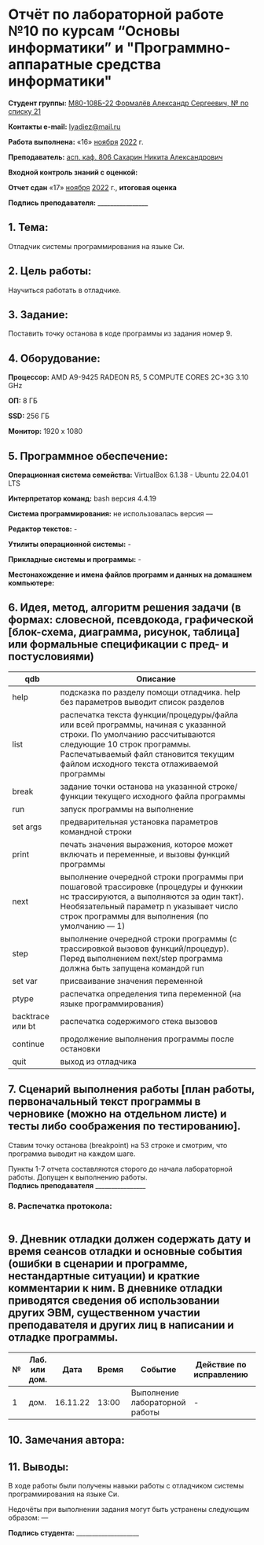 # Отчёт по лабораторной работе №10 по курсам “Основы информатики” и "Программно-аппаратные средства информатики"

<b>Студент группы:</b> <ins>М80-108Б-22 Формалёв Александр Сергеевич, № по списку 21</ins> 

<b>Контакты e-mail:</b> <ins>lyadiez@mail.ru</ins>

<b>Работа выполнена:</b> «16» <ins>ноября</ins> <ins>2022</ins> г.

<b>Преподаватель:</b> <ins>асп. каф. 806 Сахарин Никита Александрович</ins>

<b>Входной контроль знаний с оценкой:</b> <ins> </ins>

<b>Отчет сдан</b> «17» <ins>ноября</ins> <ins>2022</ins> г., <b>итоговая оценка</b> <ins> </ins>

<b>Подпись преподавателя:</b> ________________

## 1. Тема:
Отладчик системы программирования на языке Си.              
## 2. Цель работы:
Научиться работать в отладчике.
## 3. Задание:
Поставить точку останова в коде программы из задания номер 9.
## 4. Оборудование:

<b>Процессор:</b> AMD A9-9425 RADEON R5, 5 COMPUTE CORES 2C+3G 3.10 GHz <br/>

<b>ОП:</b> 8 ГБ <br/>

<b>SSD:</b> 256 ГБ<br/>

<b>Монитор:</b> 1920 х 1080 <br/>

## 5. Программное обеспечение:
<b>Операционная система семейства:</b> VirtualBox 6.1.38 - Ubuntu 22.04.01 LTS<br/>

<b>Интерпретатор команд:</b> bash версия 4.4.19<br/>

<b>Система программирования:</b> не использовалась версия —<br/>

<b>Редактор текстов:</b> -

<b>Утилиты операционной системы:</b> -

<b>Прикладные системы и программы:</b> -

<b>Местонахождение и имена файлов программ и данных на домашнем компьютере:</b>

## 6. Идея, метод, алгоритм решения задачи (в формах: словесной, псевдокода, графической [блок-схема, диаграмма, рисунок, таблица] или формальные спецификации с пред- и постусловиями)
| qdb |  Описание |
| ------ | ------ | 
| help | подсказка по разделу помощи отладчика. help без параметров выводит список разделов |
| list | распечатка текста функции/процедуры/файла или всей программы, начиная с указанной строки. По умолчанию рассчитываются следующие 10 строк программы. Распечатываемый файл становится текущим файлом исходного текста отлаживаемой программы |
| break | задание точки останова на указанной строке/функции текущего исходного файла программы | 
| run | запуск программы на выполнение | 
| set args | предварительная установка параметров командной строки | 
| print | печать значения выражения, которое может включать и переменные, и вызовы функций программы | 
| next |  выполнение очередной строки программы при пошаговой трассировке (процедуры и функкии нс трассируются, а выполняются за один такт). Необязательный параметр n указывает число строк программы для выполнения (по умолчанию — 1)  |  
| step | выполнение очередной строки программы (с трассировкой вызовов функций/процедур). Перед выполнением next/step программа должна быть запущена командой run | 
| set var | присваивание значения переменной | 
| ptype | распечатка определения типа переменной (на языке программирования) | 
| backtrace или bt | распечатка содержимого стека вызовов |  
| continue | продолжение выполнения программы после остановки | 
| quit | выход из отладчика | 

## 7. Сценарий выполнения работы [план работы, первоначальный текст программы в черновике (можно на отдельном листе) и тесты либо соображения по тестированию].
Ставим точку останова (breakpoint) на 53 строке и смотрим, что программа выводит на каждом шаге.

Пункты 1-7 отчета составляются сторого до начала лабораторной работы.
Допущен к выполнению работы.  
<b>Подпись преподавателя</b> ________________

### **8. Распечатка протокола**:
```

```

## 9. Дневник отладки должен содержать дату и время сеансов отладки и основные события (ошибки в сценарии и программе, нестандартные ситуации) и краткие комментарии к ним. В дневнике отладки приводятся сведения об использовании других ЭВМ, существенном участии преподавателя и других лиц в написании и отладке программы.

| № |  Лаб. или дом. | Дата | Время | Событие | Действие по исправлению | Примечание |
| ------ | ------ | ------ | ------ | ------ | ------ | ------ |
| 1 | дом. | 16.11.22 | 13:00 | Выполнение лабораторной работы | - | - |

## 10. Замечания автора:

## 11. Выводы:
В ходе работы были получены навыки работы с отладчиком системы программирования на языке Си.

Недочёты при выполнении задания могут быть устранены следующим образом: —

<b>Подпись студента:</b> ____________________

